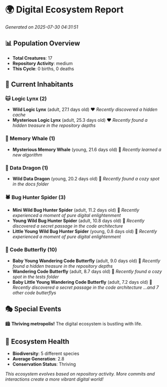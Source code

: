 # 🌍 Digital Ecosystem Report
*Generated on 2025-07-30 04:31:51*

## 📊 Population Overview
- **Total Creatures**: 17
- **Repository Activity**: medium
- **This Cycle**: 0 births, 0 deaths

## 👥 Current Inhabitants

### 🐱 Logic Lynx (2)
- **Wild Logic Lynx** (adult, 27.1 days old) ❤️
  *Recently discovered a hidden cache*
- **Mysterious Logic Lynx** (adult, 25.3 days old) ❤️
  *Recently found a hidden treasure in the repository depths*

### 🐋 Memory Whale (1)
- **Mysterious Memory Whale** (young, 21.6 days old) 💛
  *Recently learned a new algorithm*

### 🐉 Data Dragon (1)
- **Wild Data Dragon** (young, 20.2 days old) 💚
  *Recently found a cozy spot in the docs folder*

### 🕷️ Bug Hunter Spider (3)
- **Mini Wild Bug Hunter Spider** (adult, 11.2 days old) 💚
  *Recently experienced a moment of pure digital enlightenment*
- **Young Wild Bug Hunter Spider** (adult, 10.8 days old) 💚
  *Recently discovered a secret passage in the code architecture*
- **Little Young Wild Bug Hunter Spider** (young, 0.8 days old) 💚
  *Recently experienced a moment of pure digital enlightenment*

### 🦋 Code Butterfly (10)
- **Baby Young Wandering Code Butterfly** (adult, 9.0 days old) 💛
  *Recently found a hidden treasure in the repository depths*
- **Wandering Code Butterfly** (adult, 8.7 days old) 💛
  *Recently found a cozy spot in the tests folder*
- **Baby Little Young Wandering Code Butterfly** (adult, 7.2 days old) 💛
  *Recently discovered a secret passage in the code architecture*
  *...and 7 other code butterflys*

## 🎭 Special Events

🏙️ **Thriving metropolis!** The digital ecosystem is bustling with life.

## 🔬 Ecosystem Health
- **Biodiversity**: 5 different species
- **Average Generation**: 2.8
- **Conservation Status**: Thriving

*This ecosystem evolves based on repository activity. More commits and interactions create a more vibrant digital world!*